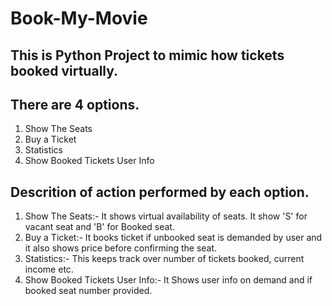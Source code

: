 # Book-My-Movie

## This is Python Project to mimic how tickets booked virtually.
## There are 4 options.
1. Show The Seats
2. Buy a Ticket
3. Statistics
4. Show Booked Tickets User Info

## Descrition of action performed by each option.
 

1. Show The Seats:- It shows virtual availability of seats. It show 'S' for vacant seat and 'B' for Booked seat.
2. Buy a Ticket:- It books ticket if unbooked seat is demanded by user and it also shows price before confirming the seat.
3. Statistics:- This keeps track over number of tickets booked, current income etc.
4. Show Booked Tickets User Info:- It Shows user info on demand and if booked seat number provided.



